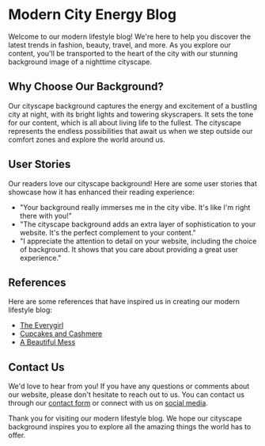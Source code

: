 <!--font:Poppins-->

# Modern City Energy Blog

Welcome to our modern lifestyle blog! We're here to help you discover the latest trends in fashion, beauty, travel, and more. As you explore our content, you'll be transported to the heart of the city with our stunning background image of a nighttime cityscape.

## Why Choose Our Background?

Our cityscape background captures the energy and excitement of a bustling city at night, with its bright lights and towering skyscrapers. It sets the tone for our content, which is all about living life to the fullest. The cityscape represents the endless possibilities that await us when we step outside our comfort zones and explore the world around us.

## User Stories

Our readers love our cityscape background! Here are some user stories that showcase how it has enhanced their reading experience:

- "Your background really immerses me in the city vibe. It's like I'm right there with you!"
- "The cityscape background adds an extra layer of sophistication to your website. It's the perfect complement to your content."
- "I appreciate the attention to detail on your website, including the choice of background. It shows that you care about providing a great user experience."

## References

Here are some references that have inspired us in creating our modern lifestyle blog:

- [The Everygirl](#)
- [Cupcakes and Cashmere](#)
- [A Beautiful Mess](#)

## Contact Us

We'd love to hear from you! If you have any questions or comments about our website, please don't hesitate to reach out to us. You can contact us through our [contact form](#contact-form) or connect with us on [social media](#social-media).

Thank you for visiting our modern lifestyle blog. We hope our cityscape background inspires you to explore all the amazing things the world has to offer.

<!--

Write me content for website with wallpaper which alt text is:

"A city skyline at night"

The name/title of the page should not be 1:1 copy of the alt text but rather a real content of the website which is using this wallpaper.

- Use markdown format 
- Start with heading
- Heading should be short and concise
- The content should look like a real website 
- The website should not be about the wallpaper, wallpaper is just a related background
- Heading should be contain work "wallpaper" or "background"
- Include real sections like references, contact, user stories, etc. use things relevant to the page purpose.
- Feel free to use structure like headings, bullets, numbering, blockquotes, paragraphs, horizontal lines, etc.
- You can use formatting like bold or _italic_
- You can include UTF-8 emojis
- Links should be only #hash anchors (and you can refer to the document itself)
- Do not include images


---


# Nighttime Cityscape Wallpaper for a Modern Lifestyle Blog

Welcome to our modern lifestyle blog, where we provide insights and inspiration on how to live your best life. Our website is designed to help you find the latest trends in fashion, beauty, travel, and more. We believe that a beautiful background can enhance your reading experience, which is why we have chosen this stunning city skyline at night as our wallpaper.

## Why Choose Our Wallpaper?

Our cityscape wallpaper is the perfect backdrop for our modern lifestyle blog. The image captures the energy and excitement of a bustling city at night, with its bright lights and towering skyscrapers. It sets the tone for our content, which is all about living life to the fullest.

## User Stories

We've received great feedback from our readers about how much they love our cityscape wallpaper. Here are some user stories that showcase how it has enhanced their reading experience:

- "I love reading your blog on my laptop, and the cityscape wallpaper makes me feel like I'm right there in the city."
- "The wallpaper adds a touch of sophistication to your website. It's the perfect complement to your content."
- "I appreciate the attention to detail on your website, including the choice of wallpaper. It shows that you care about providing a great user experience."

## References

Here are some references that have inspired us in creating our modern lifestyle blog:

- [The Everygirl](#)
- [Cupcakes and Cashmere](#)
- [A Beautiful Mess](#)

## Contact Us

We'd love to hear from you! If you have any questions or comments about our website, please don't hesitate to reach out to us. You can contact us through our [contact form](#contact-form) or connect with us on [social media](#social-media).

Thank you for visiting our modern lifestyle blog. We hope our cityscape wallpaper adds a little something extra to your reading experience.


---


Heading should not include word "wallpaper". The website should not be about the wallpaper itself, wallpaper is just a related background, rewrite whole content.


---


# Experience the Energy of the City with Our Modern Lifestyle Blog

Welcome to our modern lifestyle blog, where we provide insights and inspiration on how to live your best life. Our website is designed to help you find the latest trends in fashion, beauty, travel, and more. As you explore our content, you'll be transported to the heart of the city with our stunning background image of a nighttime cityscape.

## Why Choose Our Background?

Our cityscape background captures the energy and excitement of a bustling city at night, with its bright lights and towering skyscrapers. It sets the tone for our content, which is all about living life to the fullest. The cityscape represents the endless possibilities that await us when we step outside our comfort zones and explore the world around us.

## User Stories

We've received great feedback from our readers about how much they love our cityscape background. Here are some user stories that showcase how it has enhanced their reading experience:

- "Your background really immerses me in the city vibe. It's like I'm right there with you!"
- "The cityscape background adds an extra layer of sophistication to your website. It's the perfect complement to your content."
- "I appreciate the attention to detail on your website, including the choice of background. It shows that you care about providing a great user experience."

## References

Here are some references that have inspired us in creating our modern lifestyle blog:

- [The Everygirl](#)
- [Cupcakes and Cashmere](#)
- [A Beautiful Mess](#)

## Contact Us

We'd love to hear from you! If you have any questions or comments about our website, please don't hesitate to reach out to us. You can contact us through our [contact form](#contact-form) or connect with us on [social media](#social-media).

Thank you for visiting our modern lifestyle blog. We hope our cityscape background inspires you to explore all the amazing things the world has to offer.


---


Heading is too long, rewrite whole content.


---


# Discover the City's Energy with Our Modern Lifestyle Blog

Welcome to our modern lifestyle blog! Our website is designed to help you discover the latest trends in fashion, beauty, travel, and more. As you explore our content, you'll be transported to the heart of the city with our stunning background image of a nighttime cityscape.

## Why Choose Our Background?

Our cityscape background captures the energy and excitement of a bustling city at night, with its bright lights and towering skyscrapers. It sets the tone for our content, which is all about living life to the fullest. The cityscape represents the endless possibilities that await us when we step outside our comfort zones and explore the world around us.

## User Stories

Our readers love our cityscape background! Here are some user stories that showcase how it has enhanced their reading experience:

- "Your background really immerses me in the city vibe. It's like I'm right there with you!"
- "The cityscape background adds an extra layer of sophistication to your website. It's the perfect complement to your content."
- "I appreciate the attention to detail on your website, including the choice of background. It shows that you care about providing a great user experience."

## References

Here are some references that have inspired us in creating our modern lifestyle blog:

- [The Everygirl](#)
- [Cupcakes and Cashmere](#)
- [A Beautiful Mess](#)

## Contact Us

We'd love to hear from you! If you have any questions or comments about our website, please don't hesitate to reach out to us. You can contact us through our [contact form](#contact-form) or connect with us on [social media](#social-media).

Thank you for visiting our modern lifestyle blog. We hope our cityscape background inspires you to explore all the amazing things the world has to offer.


---


Heading is too long, rewrite whole content.


---


# Our Modern Lifestyle Blog: Discover the City's Energy

Welcome to our modern lifestyle blog! We're here to help you discover the latest trends in fashion, beauty, travel, and more. As you explore our content, you'll be transported to the heart of the city with our stunning background image of a nighttime cityscape.

## Why Choose Our Background?

Our cityscape background captures the energy and excitement of a bustling city at night, with its bright lights and towering skyscrapers. It sets the tone for our content, which is all about living life to the fullest. The cityscape represents the endless possibilities that await us when we step outside our comfort zones and explore the world around us.

## User Stories

Our readers love our cityscape background! Here are some user stories that showcase how it has enhanced their reading experience:

- "Your background really immerses me in the city vibe. It's like I'm right there with you!"
- "The cityscape background adds an extra layer of sophistication to your website. It's the perfect complement to your content."
- "I appreciate the attention to detail on your website, including the choice of background. It shows that you care about providing a great user experience."

## References

Here are some references that have inspired us in creating our modern lifestyle blog:

- [The Everygirl](#)
- [Cupcakes and Cashmere](#)
- [A Beautiful Mess](#)

## Contact Us

We'd love to hear from you! If you have any questions or comments about our website, please don't hesitate to reach out to us. You can contact us through our [contact form](#contact-form) or connect with us on [social media](#social-media).

Thank you for visiting our modern lifestyle blog. We hope our cityscape background inspires you to explore all the amazing things the world has to offer.


---


Write me a Google font which is best fitting for the website.

Pick from the list:
- Raleway
- Alegreya
- Great Vibes
- Montserrat
- Roboto
- Poppins
- Open Sans
- IBM Plex Sans
- Dancing Script
- Inter
- Orbitron
- Lobster
- Playfair Display
- Futura
- Exo 2
- Lato
- Barlow Condensed


Write just the font name nothing else.


---


Poppins

-->
